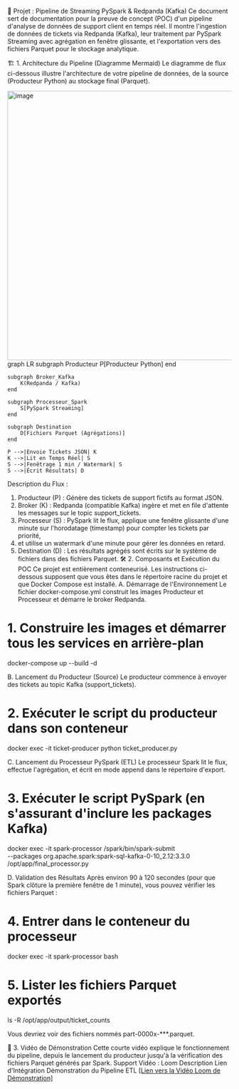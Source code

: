 🚀 Projet : Pipeline de Streaming PySpark & Redpanda (Kafka)
Ce document sert de documentation pour la preuve de concept (POC) d'un pipeline d'analyse de données de support client en temps réel.
Il montre l'ingestion de données de tickets via Redpanda (Kafka), leur traitement par PySpark Streaming avec agrégation en fenêtre glissante, 
et l'exportation vers des fichiers Parquet pour le stockage analytique.


🏗️ 1. Architecture du Pipeline (Diagramme Mermaid)
Le diagramme de flux ci-dessous illustre l'architecture de votre pipeline de données, de la source (Producteur Python) au stockage final (Parquet).


<img width="1288" height="604" alt="image" src="https://github.com/user-attachments/assets/5f45bea3-191a-482f-b8da-d2ec20edd563" />
graph LR
    subgraph Producteur
        P[Producteur Python]
    end

    subgraph Broker_Kafka
        K(Redpanda / Kafka)
    end

    subgraph Processeur_Spark
        S[PySpark Streaming]
    end

    subgraph Destination
        D[Fichiers Parquet (Agrégations)]
    end

    P -->|Envoie Tickets JSON| K
    K -->|Lit en Temps Réel| S
    S -->|Fenêtrage 1 min / Watermark| S
    S -->|Écrit Résultats| D

Description du Flux :
1.	Producteur (P) : Génère des tickets de support fictifs au format JSON.
2.	Broker (K) : Redpanda (compatible Kafka) ingère et met en file d'attente les messages sur le topic support_tickets.
3.	Processeur (S) : PySpark lit le flux, applique une fenêtre glissante d'une minute sur l'horodatage (timestamp) pour compter les tickets par priorité,
4.	et utilise un watermark d'une minute pour gérer les données en retard.
5.	Destination (D) : Les résultats agrégés sont écrits sur le système de fichiers dans des fichiers Parquet.
🛠️ 2. Composants et Exécution du POC
Ce projet est entièrement conteneurisé. Les instructions ci-dessous supposent que vous êtes dans le répertoire racine du projet et que Docker Compose est installé.
A. Démarrage de l'Environnement
Le fichier docker-compose.yml construit les images Producteur et Processeur et démarre le broker Redpanda.
# 1. Construire les images et démarrer tous les services en arrière-plan
docker-compose up --build -d

B. Lancement du Producteur (Source)
Le producteur commence à envoyer des tickets au topic Kafka (support_tickets).
# 2. Exécuter le script du producteur dans son conteneur
docker exec -it ticket-producer python ticket_producer.py

C. Lancement du Processeur PySpark (ETL)
Le processeur Spark lit le flux, effectue l'agrégation, et écrit en mode append dans le répertoire d'export.
# 3. Exécuter le script PySpark (en s'assurant d'inclure les packages Kafka)
docker exec -it spark-processor /spark/bin/spark-submit \
    --packages org.apache.spark:spark-sql-kafka-0-10_2.12:3.3.0 \
    /opt/app/final_processor.py

D. Validation des Résultats
Après environ 90 à 120 secondes (pour que Spark clôture la première fenêtre de 1 minute), vous pouvez vérifier les fichiers Parquet :
# 4. Entrer dans le conteneur du processeur
docker exec -it spark-processor bash

# 5. Lister les fichiers Parquet exportés
ls -R /opt/app/output/ticket_counts

Vous devriez voir des fichiers nommés part-0000x-***.parquet.


🎥 3. Vidéo de Démonstration
Cette courte vidéo explique le fonctionnement du pipeline, depuis le lancement du producteur jusqu'à la vérification des fichiers Parquet générés par Spark.
Support Vidéo : Loom
Description	Lien d'Intégration
Démonstration du Pipeline ETL	[[Lien vers la Vidéo Loom de Démonstration]](https://www.loom.com/share/eb1422faadf04df5b8ca10dd998e974d?sid=055f35e1-9314-47e9-b45c-2915a90c930e)



